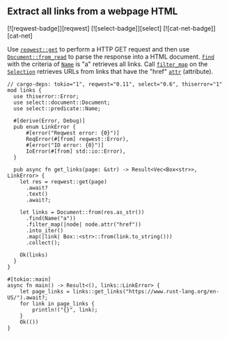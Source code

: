 ## Extract all links from a webpage HTML

[![reqwest-badge]][reqwest] [![select-badge]][select] [![cat-net-badge]][cat-net]

Use [`reqwest::get`] to perform a HTTP GET request and then use
[`Document::from_read`] to parse the response into a HTML document.
[`find`] with the criteria of [`Name`] is "a" retrieves all links.
Call [`filter_map`] on the [`Selection`] retrieves URLs
from links that have the "href" [`attr`] (attribute).

```rust,edition2024,no_run
// cargo-deps: tokio="1", reqwest="0.11", select="0.6", thiserror="1"
mod links {
  use thiserror::Error;
  use select::document::Document;
  use select::predicate::Name;

  #[derive(Error, Debug)]
  pub enum LinkError {
      #[error("Reqwest error: {0}")]
      ReqError(#[from] reqwest::Error),
      #[error("IO error: {0}")]
      IoError(#[from] std::io::Error),
  }

  pub async fn get_links(page: &str) -> Result<Vec<Box<str>>, LinkError> {
    let res = reqwest::get(page)
      .await?
      .text()
      .await?;

    let links = Document::from(res.as_str())
      .find(Name("a"))
      .filter_map(|node| node.attr("href"))
      .into_iter()
      .map(|link| Box::<str>::from(link.to_string()))
      .collect();

    Ok(links)
  }
}

#[tokio::main]
async fn main() -> Result<(), links::LinkError> {
    let page_links = links::get_links("https://www.rust-lang.org/en-US/").await?;
    for link in page_links {
        println!("{}", link);
    }
    Ok(())
}
```

[`attr`]: https://docs.rs/select/*/select/node/struct.Node.html#method.attr
[`Document::from_read`]: https://docs.rs/select/*/select/document/struct.Document.html#method.from_read
[`filter_map`]: https://doc.rust-lang.org/core/iter/trait.Iterator.html#method.filter_map
[`find`]: https://docs.rs/select/*/select/document/struct.Document.html#method.find
[`Name`]: https://docs.rs/select/*/select/predicate/struct.Name.html
[`reqwest::get`]: https://docs.rs/reqwest/*/reqwest/fn.get.html
[`Selection`]: https://docs.rs/select/*/select/selection/struct.Selection.html
